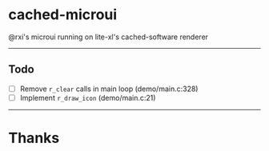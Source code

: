 # cached-microui
@rxi's microui running on lite-xl's cached-software renderer

---
## Todo
- [ ] Remove `r_clear` calls in main loop (demo/main.c:328)
- [ ] Implement `r_draw_icon` (demo/main.c:21)

---
# Thanks

